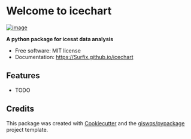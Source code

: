 # Welcome to icechart


[![image](https://img.shields.io/pypi/v/icechart.svg)](https://pypi.python.org/pypi/icechart)


**A python package for icesat data analysis**


-   Free software: MIT license
-   Documentation: <https://Surfix.github.io/icechart>
    

## Features

-   TODO

## Credits

This package was created with [Cookiecutter](https://github.com/cookiecutter/cookiecutter) and the [giswqs/pypackage](https://github.com/giswqs/pypackage) project template.
